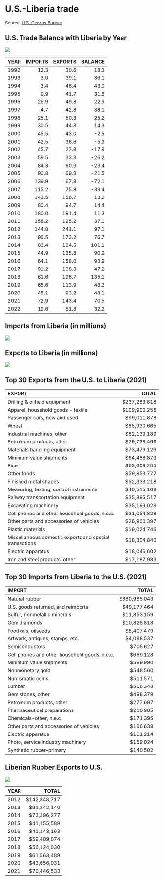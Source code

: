 U.S.-Liberia trade
================

Source: [U.S. Census
Bureau](https://www.census.gov/foreign-trade/balance/c7650.html)

## U.S. Trade Balance with Liberia by Year

![](Census-trade_files/figure-gfm/trade-balance-1.png)<!-- -->

| YEAR | IMPORTS | EXPORTS | BALANCE |
|:-----|--------:|--------:|--------:|
| 1992 |    12.3 |    30.6 |    18.3 |
| 1993 |     3.0 |    39.1 |    36.1 |
| 1994 |     3.4 |    46.4 |    43.0 |
| 1995 |     9.9 |    41.7 |    31.8 |
| 1996 |    26.9 |    49.8 |    22.9 |
| 1997 |     4.7 |    42.8 |    38.1 |
| 1998 |    25.1 |    50.3 |    25.2 |
| 1999 |    30.5 |    44.8 |    14.3 |
| 2000 |    45.5 |    43.0 |    -2.5 |
| 2001 |    42.5 |    36.6 |    -5.9 |
| 2002 |    45.7 |    27.8 |   -17.9 |
| 2003 |    59.5 |    33.3 |   -26.2 |
| 2004 |    84.3 |    60.9 |   -23.4 |
| 2005 |    90.8 |    69.3 |   -21.5 |
| 2006 |   139.9 |    67.8 |   -72.1 |
| 2007 |   115.2 |    75.8 |   -39.4 |
| 2008 |   143.5 |   156.7 |    13.2 |
| 2009 |    80.4 |    94.7 |    14.4 |
| 2010 |   180.0 |   191.4 |    11.3 |
| 2011 |   158.2 |   195.2 |    37.0 |
| 2012 |   144.0 |   241.1 |    97.1 |
| 2013 |    96.5 |   173.2 |    76.7 |
| 2014 |    83.4 |   184.5 |   101.1 |
| 2015 |    44.9 |   135.8 |    90.9 |
| 2016 |    64.1 |   158.0 |    93.9 |
| 2017 |    91.2 |   138.3 |    47.2 |
| 2018 |    61.6 |   196.7 |   135.1 |
| 2019 |    65.6 |   113.9 |    48.2 |
| 2020 |    45.1 |    93.2 |    48.1 |
| 2021 |    72.9 |   143.4 |    70.5 |
| 2022 |    19.6 |    51.8 |    32.2 |

## Imports from Liberia (in millions)

![](Census-trade_files/figure-gfm/imports-plot-1.png)<!-- -->

## Exports to Liberia (in millions)

![](Census-trade_files/figure-gfm/exports-plot-1.png)<!-- -->

## Top 30 Exports from the U.S. to Liberia (2021)

| EXPORT                                                  |        TOTAL |
|:--------------------------------------------------------|-------------:|
| Drilling & oilfield equipment                           | $237,283,818 |
| Apparel, household goods - textile                      | $109,900,255 |
| Passenger cars, new and used                            |  $99,011,878 |
| Wheat                                                   |  $85,930,665 |
| Industrial machines, other                              |  $82,139,189 |
| Petroleum products, other                               |  $79,738,466 |
| Materials handling equipment                            |  $73,479,129 |
| Minimum value shipments                                 |  $64,488,879 |
| Rice                                                    |  $63,609,205 |
| Other foods                                             |  $59,853,777 |
| Finished metal shapes                                   |  $52,333,218 |
| Measuring, testing, control instruments                 |  $40,515,108 |
| Railway transportation equipment                        |  $35,895,517 |
| Excavating machinery                                    |  $35,199,029 |
| Cell phones and other household goods, n.e.c.           |  $31,054,828 |
| Other parts and accessories of vehicles                 |  $26,900,397 |
| Plastic materials                                       |  $19,024,746 |
| Miscellaneous domestic exports and special transactions |  $18,304,840 |
| Electric apparatus                                      |  $18,046,602 |
| Iron and steel products, other                          |  $17,187,983 |

## Top 30 Imports from Liberia to the U.S. (2021)

| IMPORT                                        |        TOTAL |
|:----------------------------------------------|-------------:|
| Natural rubber                                | $680,985,043 |
| U.S. goods returned, and reimports            |  $49,177,464 |
| Sulfur, nonmetallic minerals                  |  $11,853,159 |
| Gem diamonds                                  |  $10,828,818 |
| Food oils, oilseeds                           |   $5,407,479 |
| Artwork, antiques, stamps, etc.               |   $4,098,537 |
| Semiconductors                                |     $705,627 |
| Cell phones and other household goods, n.e.c. |     $669,128 |
| Minimum value shipments                       |     $599,990 |
| Nonmonetary gold                              |     $548,560 |
| Numismatic coins                              |     $511,571 |
| Lumber                                        |     $506,348 |
| Gem stones, other                             |     $498,379 |
| Petroleum products, other                     |     $277,697 |
| Pharmaceutical preparations                   |     $210,985 |
| Chemicals-other, n.e.c.                       |     $171,395 |
| Other parts and accessories of vehicles       |     $166,638 |
| Electric apparatus                            |     $161,214 |
| Photo, service industry machinery             |     $159,024 |
| Synthetic rubber–primary                      |     $140,502 |

## Liberian Rubber Exports to U.S.

![](Census-trade_files/figure-gfm/rubber-plot-1.png)<!-- -->

| YEAR |        TOTAL |
|:-----|-------------:|
| 2012 | $142,848,717 |
| 2013 |  $91,242,140 |
| 2014 |  $73,396,277 |
| 2015 |  $41,155,589 |
| 2016 |  $41,143,163 |
| 2017 |  $59,409,074 |
| 2018 |  $56,124,030 |
| 2019 |  $61,563,489 |
| 2020 |  $43,656,031 |
| 2021 |  $70,446,533 |
